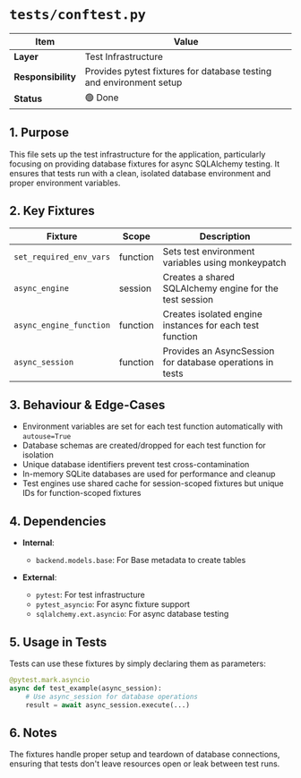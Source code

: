 # `tests/conftest.py`

| Item | Value |
|------|-------|
| **Layer** | Test Infrastructure |
| **Responsibility** | Provides pytest fixtures for database testing and environment setup |
| **Status** | 🟢 Done |

## 1. Purpose  
This file sets up the test infrastructure for the application, particularly focusing on providing database fixtures for async SQLAlchemy testing. It ensures that tests run with a clean, isolated database environment and proper environment variables.

## 2. Key Fixtures

| Fixture | Scope | Description |
|---------|-------|-------------|
| `set_required_env_vars` | function | Sets test environment variables using monkeypatch |
| `async_engine` | session | Creates a shared SQLAlchemy engine for the test session |
| `async_engine_function` | function | Creates isolated engine instances for each test function |
| `async_session` | function | Provides an AsyncSession for database operations in tests |

## 3. Behaviour & Edge-Cases  

- Environment variables are set for each test function automatically with `autouse=True`
- Database schemas are created/dropped for each test function for isolation
- Unique database identifiers prevent test cross-contamination
- In-memory SQLite databases are used for performance and cleanup
- Test engines use shared cache for session-scoped fixtures but unique IDs for function-scoped fixtures

## 4. Dependencies  

- **Internal**:
  - `backend.models.base`: For Base metadata to create tables
  
- **External**:
  - `pytest`: For test infrastructure
  - `pytest_asyncio`: For async fixture support
  - `sqlalchemy.ext.asyncio`: For async database testing

## 5. Usage in Tests  
Tests can use these fixtures by simply declaring them as parameters:

```python
@pytest.mark.asyncio
async def test_example(async_session):
    # Use async_session for database operations
    result = await async_session.execute(...)
```

## 6. Notes
The fixtures handle proper setup and teardown of database connections, ensuring that tests don't leave resources open or leak between test runs.
